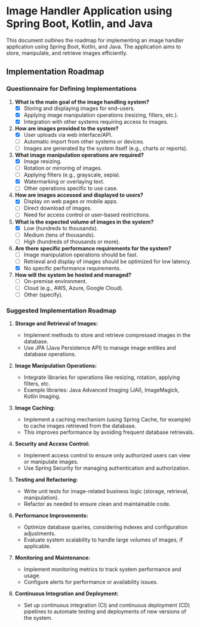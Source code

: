 # Image Handler Application using Spring Boot, Kotlin, and Java

This document outlines the roadmap for implementing an image handler application using Spring Boot, Kotlin, and Java. The application aims to store, manipulate, and retrieve images efficiently.

## Implementation Roadmap

### Questionnaire for Defining Implementations

1. **What is the main goal of the image handling system?**
   - [x] Storing and displaying images for end-users.
   - [x] Applying image manipulation operations (resizing, filters, etc.).
   - [x] Integration with other systems requiring access to images.

2. **How are images provided to the system?**
   - [x] User uploads via web interface/API.
   - [ ] Automatic import from other systems or devices.
   - [ ] Images are generated by the system itself (e.g., charts or reports).

3. **What image manipulation operations are required?**
   - [x] Image resizing.
   - [ ] Rotation or mirroring of images.
   - [ ] Applying filters (e.g., grayscale, sepia).
   - [x] Watermarking or overlaying text.
   - [ ] Other operations specific to use case.

4. **How are images accessed and displayed to users?**
   - [x] Display on web pages or mobile apps.
   - [ ] Direct download of images.
   - [ ] Need for access control or user-based restrictions.

5. **What is the expected volume of images in the system?**
   - [x] Low (hundreds to thousands).
   - [ ] Medium (tens of thousands).
   - [ ] High (hundreds of thousands or more).

6. **Are there specific performance requirements for the system?**
   - [ ] Image manipulation operations should be fast.
   - [ ] Retrieval and display of images should be optimized for low latency.
   - [x] No specific performance requirements.

7. **How will the system be hosted and managed?**
   - [ ] On-premise environment.
   - [ ] Cloud (e.g., AWS, Azure, Google Cloud).
   - [ ] Other (specify).

### Suggested Implementation Roadmap

1. **Storage and Retrieval of Images:**
   - Implement methods to store and retrieve compressed images in the database.
   - Use JPA (Java Persistence API) to manage image entities and database operations.

2. **Image Manipulation Operations:**
   - Integrate libraries for operations like resizing, rotation, applying filters, etc.
   - Example libraries: Java Advanced Imaging (JAI), ImageMagick, Kotlin Imaging.

3. **Image Caching:**
   - Implement a caching mechanism (using Spring Cache, for example) to cache images retrieved from the database.
   - This improves performance by avoiding frequent database retrievals.

4. **Security and Access Control:**
   - Implement access control to ensure only authorized users can view or manipulate images.
   - Use Spring Security for managing authentication and authorization.

5. **Testing and Refactoring:**
   - Write unit tests for image-related business logic (storage, retrieval, manipulation).
   - Refactor as needed to ensure clean and maintainable code.

6. **Performance Improvements:**
   - Optimize database queries, considering indexes and configuration adjustments.
   - Evaluate system scalability to handle large volumes of images, if applicable.

7. **Monitoring and Maintenance:**
   - Implement monitoring metrics to track system performance and usage.
   - Configure alerts for performance or availability issues.

8. **Continuous Integration and Deployment:**
   - Set up continuous integration (CI) and continuous deployment (CD) pipelines to automate testing and deployments of new versions of the system.

